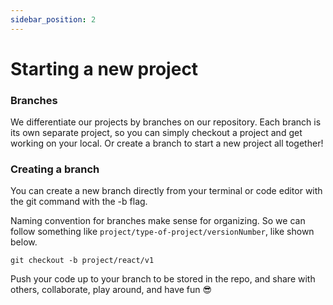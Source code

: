 ```yaml
---
sidebar_position: 2
---
```


# Starting a new project

### Branches

We differentiate our projects by branches on our repository. Each branch is its own separate project, so you can simply checkout a project and get working on your local. Or create a branch to start a new project all together!

### Creating a branch

You can create a new branch directly from your terminal or code editor with the git command with the -b flag.

Naming convention for branches make sense for organizing. So we can follow something like `project/type-of-project/versionNumber`, like shown below.

`git checkout -b project/react/v1`

Push your code up to your branch to be stored in the repo, and share with others, collaborate, play around, and have fun :sunglasses:
